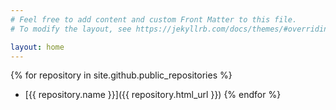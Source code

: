 ```yaml
---
# Feel free to add content and custom Front Matter to this file.
# To modify the layout, see https://jekyllrb.com/docs/themes/#overriding-theme-defaults

layout: home
---
```


{% for repository in site.github.public_repositories %}
  * [{{ repository.name }}]({{ repository.html_url }})
{% endfor %}
